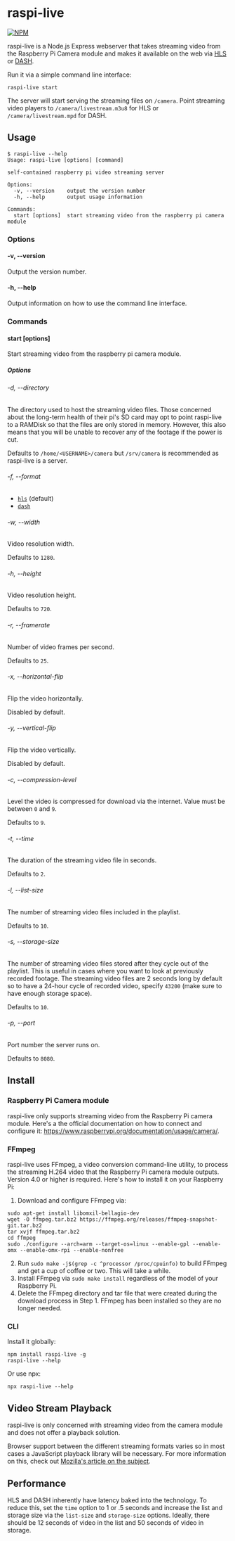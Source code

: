 # raspi-live
[![NPM](https://img.shields.io/npm/v/raspi-live.svg)](https://www.npmjs.com/package/raspi-live)

raspi-live is a Node.js Express webserver that takes streaming video from the Raspberry Pi Camera module and makes it available on the web via [HLS](https://en.wikipedia.org/wiki/HTTP_Live_Streaming) or [DASH](https://en.wikipedia.org/wiki/Dynamic_Adaptive_Streaming_over_HTTP).

Run it via a simple command line interface:
```
raspi-live start
```

The server will start serving the streaming files on `/camera`. Point streaming video players to `/camera/livestream.m3u8` for HLS or `/camera/livestream.mpd` for DASH.


## Usage
```
$ raspi-live --help
Usage: raspi-live [options] [command]

self-contained raspberry pi video streaming server

Options:
  -v, --version    output the version number
  -h, --help       output usage information

Commands:
  start [options]  start streaming video from the raspberry pi camera module
```

### Options
#### -v, --version
Output the version number.

#### -h, --help
Output information on how to use the command line interface.

### Commands
#### start \[options\]
Start streaming video from the raspberry pi camera module.

##### Options
###### -d, --directory
The directory used to host the streaming video files. Those concerned about the long-term health of their pi's SD card may opt to point raspi-live to a RAMDisk so that the files are only stored in memory. However, this also means that you will be unable to recover any of the footage if the power is cut.

Defaults to `/home/<USERNAME>/camera` but `/srv/camera` is recommended as raspi-live is a server.

###### -f, --format
* [`hls`](https://en.wikipedia.org/wiki/HTTP_Live_Streaming) (default)
* [`dash`](https://en.wikipedia.org/wiki/Dynamic_Adaptive_Streaming_over_HTTP)

###### -w, --width
Video resolution width.

Defaults to `1280`.

###### -h, --height
Video resolution height.

Defaults to `720`.

###### -r, --framerate
Number of video frames per second.

Defaults to `25`.

###### -x, --horizontal-flip
Flip the video horizontally.

Disabled by default.

###### -y, --vertical-flip
Flip the video vertically.

Disabled by default.

###### -c, --compression-level
Level the video is compressed for download via the internet. Value must be between `0` and `9`.

Defaults to `9`.

###### -t, --time
The duration of the streaming video file in seconds.

Defaults to `2`.

###### -l, --list-size
The number of streaming video files included in the playlist.

Defaults to `10`.

###### -s, --storage-size
The number of streaming video files stored after they cycle out of the playlist. This is useful in cases where you want to look at previously recorded footage. The streaming video files are 2 seconds long by default so to have a 24-hour cycle of recorded video, specify `43200` (make sure to have enough storage space).

Defaults to `10`.

###### -p, --port
Port number the server runs on.

Defaults to `8080`.


## Install
### Raspberry Pi Camera module
raspi-live only supports streaming video from the Raspberry Pi camera module. Here's a the official documentation on how to connect and configure it: https://www.raspberrypi.org/documentation/usage/camera/.

### FFmpeg
raspi-live uses FFmpeg, a video conversion command-line utility, to process the streaming H.264 video that the Raspberry Pi camera module outputs. Version 4.0 or higher is required. Here's how to install it on your Raspberry Pi:

1. Download and configure FFmpeg via:
```
sudo apt-get install libomxil-bellagio-dev
wget -O ffmpeg.tar.bz2 https://ffmpeg.org/releases/ffmpeg-snapshot-git.tar.bz2
tar xvjf ffmpeg.tar.bz2
cd ffmpeg
sudo ./configure --arch=arm --target-os=linux --enable-gpl --enable-omx --enable-omx-rpi --enable-nonfree
```
2. Run `sudo make -j$(grep -c ^processor /proc/cpuinfo)` to build FFmpeg and get a cup of coffee or two. This will take a while.
3. Install FFmpeg via `sudo make install` regardless of the model of your Raspberry Pi.
4. Delete the FFmpeg directory and tar file that were created during the download process in Step 1. FFmpeg has been installed so they are no longer needed.

### CLI
Install it globally:
```
npm install raspi-live -g
raspi-live --help
```
Or use npx:
```
npx raspi-live --help
```


## Video Stream Playback
raspi-live is only concerned with streaming video from the camera module and does not offer a playback solution.

Browser support between the different streaming formats varies so in most cases a JavaScript playback library will be necessary. For more information on this, check out [Mozilla's article on the subject](https://developer.mozilla.org/en-US/docs/Web/Apps/Fundamentals/Audio_and_video_delivery/Live_streaming_web_audio_and_video).


## Performance
HLS and DASH inherently have latency baked into the technology. To reduce this, set the `time` option to 1 or .5 seconds and increase the list and storage size via the `list-size` and `storage-size` options. Ideally, there should be 12 seconds of video in the list and 50 seconds of video in storage.
